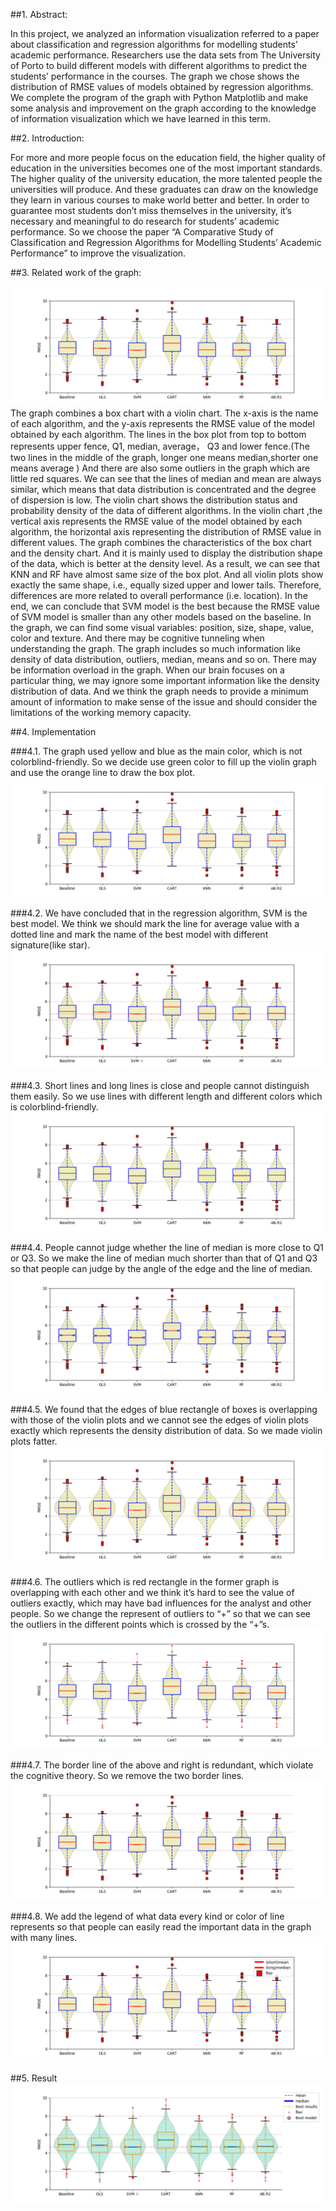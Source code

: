 ##1.	Abstract:

In this project, we analyzed an information visualization referred to a paper about classification and regression algorithms for modelling students’ academic performance. Researchers use the data sets from The University of Porto to build different models with different algorithms to predict the students’ performance in the courses. The graph we chose shows the distribution of RMSE values of models obtained by regression algorithms. We complete the program of the graph with Python Matplotlib and make some analysis and improvement on the graph according to the knowledge of information visualization which we have learned in this term.

##2.	Introduction:

For more and more people focus on the education field, the higher quality of education in the universities becomes one of the most important standards. The higher quality of the university education, the more talented people the universities will produce. And these graduates can draw on the knowledge they learn in various courses to make world better and better.
 	In order to guarantee most students don’t miss themselves in the university, it’s necessary and meaningful to do research for students’ academic performance. So we choose the paper “A Comparative Study of Classification and Regression Algorithms for Modelling Students’ Academic Performance” to improve the visualization.

##3.	Related work of the graph:

![avatar](Figure_0.png)
The graph combines a box chart with a violin chart. The x-axis is the name of each algorithm, and the y-axis represents the RMSE value of the model obtained by each algorithm. 
The lines in the box plot from top to bottom represents upper fence, Q1, median, average， Q3 and lower fence.(The two lines in the middle of the graph, longer one means median,shorter one means average ) And there are also some outliers in the graph which are little red squares. We can see that the lines of median and mean are always similar, which means that data distribution is concentrated and the degree of dispersion is low. 
The violin chart shows the distribution status and probability density of the data of different algorithms. In the violin chart ,the vertical axis represents the RMSE value of the model obtained by each algorithm, the horizontal axis representing the distribution of RMSE value in different values.
  The graph combines the characteristics of the box chart and the density chart. And it is mainly used to display the distribution shape of the data, which is better at the density level. As a result, we can see that KNN and RF have almost same size of the box plot. And all violin plots show exactly the same shape, i.e., equally sized upper and lower tails. Therefore, differences are more related to overall performance (i.e. location). 
In the end, we can conclude that SVM model is the best because the RMSE value of SVM model is smaller than any other models based on the baseline. In the graph, we can find some visual variables: position, size, shape, value, color and texture. 
And there may be cognitive tunneling when understanding the graph. The graph includes so much information like density of data distribution, outliers, median, means and so on. There may be information overload in the graph. When our brain focuses on a particular thing, we may ignore some important information like the density distribution of data. And we think the graph needs to provide a minimum amount of information to make sense of the issue and should consider the limitations of the working memory capacity.

##4.	Implementation

###4.1.	The graph used yellow and blue as the main color, which is not colorblind-friendly. So we decide use green color to fill up the violin graph and use the orange line to draw the box plot.
![avatar](Figure_1.png)

###4.2.	We have concluded that in the regression algorithm, SVM is the best model. We think we should mark the line for average value with a dotted line and mark the name of the best model with different signature(like star). 
![avatar](Figure_3.png)

###4.3.	Short lines and long lines is close and people cannot distinguish them easily. So we use lines with different length and different colors which is colorblind-friendly. 
![avatar](Figure_4.png)

###4.4.	People cannot judge whether the line of median is more close to Q1 or Q3. So we make the line of median much shorter than that of Q1 and Q3 so that people can judge by the angle of the edge and the line of median. 
![avatar](Figure_5.png)

###4.5.	We found that the edges of blue rectangle of boxes is overlapping with those of the violin plots and we cannot see the edges of violin plots exactly which represents the density distribution of data. So we made violin plots fatter.
![avatar](Figure_6.png)

###4.6.	The outliers which is red rectangle in the former graph is overlapping with each other and we think it’s hard to see the value of outliers exactly, which may have bad influences for the analyst and other people. So we change the represent of outliers to “+” so that we can see the outliers in the different points which is crossed by the “+”s. 
![avatar](Figure_7.png)

###4.7.	The border line of the above and right is redundant, which violate the cognitive theory. So we remove the two border lines.
![avatar](Figure_8.png)

###4.8.	We add the legend of what data every kind or color of line represents so that people can easily read the important data in the graph with many lines.
![avatar](Figure_9.png)

##5.	Result
![avatar](Figure_10.png)

